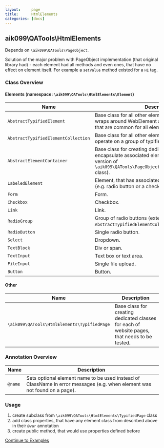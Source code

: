 ```yaml
---
layout:     page
title:      HtmlElements
categories: [docs]
---
```


## aik099\QATools\HtmlElements
Depends on `\aik099\QATools\PageObject`.

Solution of the major problem with PageObject implementation (that original library had) - each element had all methods and even ones, that have no effect on element itself. For example a `setValue` method existed for a `H1` tag.

### Class Overview

#### Elements (namespace: `\aik099\QATools\HtmlElements\Element`)

| Name | Description |
| ------------- | ------------- |
| `AbstractTypifiedElement` | Base class for all other elements in this library, that wraps around WebElement and only exposes methods, that are common for all elements. |
| `AbstractTypifiedElementCollection` | Base class for all other elements in this library, that operate on a group of typified elements. |
| `AbstractElementContainer` | Base class for creating dedicated classes, that will encapsulate associated elements on a page (typified version of `\aik099\QATools\PageObject\AbstractElementContainer` class). |
| `LabeledElement` | Element, that has associated LABEL element on a page (e.g. radio button or a checkbox). |
| `Form` | Form. |
| `Checkbox` | Checkbox. |
| `Link` | Link. |
| `RadioGroup` | Group of radio buttons (extends `AbstractTypifiedElementCollection`). |
| `RadioButton` | Single radio button. |
| `Select` | Dropdown. |
| `TextBlock` | Div or span. |
| `TextInput` | Text box or text area. |
| `FileInput` | Single file upload. |
| `Button` | Button. |

#### Other

| Name | Description |
| ------------- | ------------- |
| `\aik099\QATools\HtmlElements\TypifiedPage` | Base class for creating dedicated classes for each of website pages, that needs to be tested. |

### Annotation Overview

| Name | Description |
| ------------- | ------------- |
| `@name` | Sets optional element name to be used instead of ClassName in error messages (e.g. when element was not found on a page). |

### Usage

1. create subclass from `\aik099\QATools\HtmlElements\TypifiedPage` class
2. add class properties, that have any element class from described above in their `@var` annotation
3. create public method, that would use properties defined before

[Continue to Examples](/examples/02-HtmlElements)
